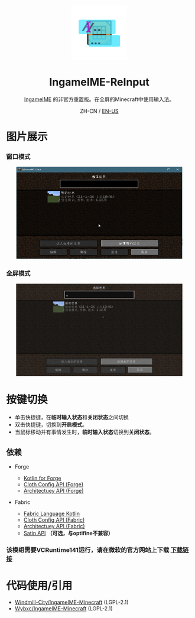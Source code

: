 <center><div align="center">

<img height="150" width="150" src="icon/400x400.png"/>

# IngameIME-ReInput

[IngameIME](https://github.com/Windmill-City/IngameIME-Minecraft) 的非官方重置版。在全屏的Minecraft中使用输入法。

ZH-CN / [EN-US](README-EN.md)

</div></center>

# 图片展示

### 窗口模式

<div align="center">
<img height="250" width="450" src="old/docs/WindowInput.gif"/>
</div>

### 全屏模式

<div align="center">
<img height="250" width="450" src="old/docs/FullScreenInput.gif"/>
</div>

# 按键切换

- 单击快捷键，在**临时输入状态**和**关闭状态**之间切换
- 双击快捷键，切换到**开启模式**。
- 当鼠标移动并有事情发生时，**临时输入状态**切换到**关闭状态**。

## 依赖

- Forge
  - [Kotlin for Forge](https://www.curseforge.com/minecraft/mc-mods/kotlin-for-forge)
  - [Cloth Config API (Forge)](https://www.curseforge.com/minecraft/mc-mods/cloth-config)
  - [Architectuey API (Forge)](https://www.curseforge.com/minecraft/mc-mods/architectury-api)

- Fabric
  - [Fabric Language Kotlin](https://www.curseforge.com/minecraft/mc-mods/fabric-language-kotlin)
  - [Cloth Config API (Fabric)](https://www.curseforge.com/minecraft/mc-mods/cloth-config)
  - [Architectuey API (Fabric)](https://www.curseforge.com/minecraft/mc-mods/architectury-api)
  - [Satin API](https://www.curseforge.com/minecraft/mc-mods/satin-api) **（可选，与optifine不兼容）**

### 该模组需要VCRuntime141运行，请在微软的官方网站上下载  [下载链接](https://learn.microsoft.com/zh-CN/cpp/windows/latest-supported-vc-redist)

# 代码使用/引用
- [Windmill-City/IngameIME-Minecraft](https://github.com/Windmill-City/IngameIME-Minecraft) (LGPL-2.1)
- [Wybxc/IngameIME-Minecraft](https://github.com/Wybxc/IngameIME-Minecraft) (LGPL-2.1)

